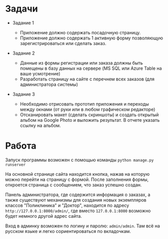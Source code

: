 
# Задачи

* Задание 1
    - Приложение должно содержать посадочную страницу.
    - Приложение должно содержать 1 активную форму позволяющую зарегистрироваться или сделать заказ.

* Задание 2
    - Данные из формы регистрации или заказа должны быть помещены в базу данных на сервере (MS SQL или Azure Table на ваше усмотрение)
    - Разработать страницу на сайте с перечнем всех заказов (для администратора системы)

* Задание 3
    - Необходимо отрисовать прототип приложения и переходы между окнами (от руки или в любом графическом редакторе)
    - Отсканировать макет (сделать скриншоты) и создать открытый альбом на Google Photo и выложить результат. В отчете указать ссылку на альбом.

# Работа

Запуск программы возможен с помощью команды ```python manage.py runserver```

На основной странице сайта находится кнопка, нажав на которую можно перейти на страницу с формой. После заполнения формы, откроется страница с сообщением, что заказ успешно создан.

Панель администратора, где содержится информация о заказах, а также существуют механизмы для создания новых экземпляров классов "Поликлиника" и "Доктор", находится по адресу `http://127.0.0.1:8000/admin/`, где вместо  `127.0.0.1:8000` возможно будет немного другой адрес сайта. 

Вход в админку возможен по логину и паролю: `admin/admin`. Там всё на русском языке и легко сориентироваться по вкладочкам.
